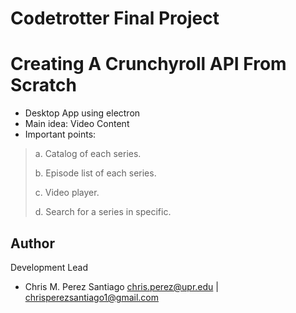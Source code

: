 # Codetrotter Final Project

# Creating A Crunchyroll API From Scratch

 * Desktop App using electron
 * Main idea: Video Content
 * Important points:
 > a. Catalog of each series.
 > 
 > b. Episode list of each series.
 > 
 > c. Video player.
 > 
 > d. Search for a series in specific.

**Author**
-----------------
Development Lead

 - Chris M. Perez Santiago   chris.perez@upr.edu | chrisperezsantiago1@gmail.com
